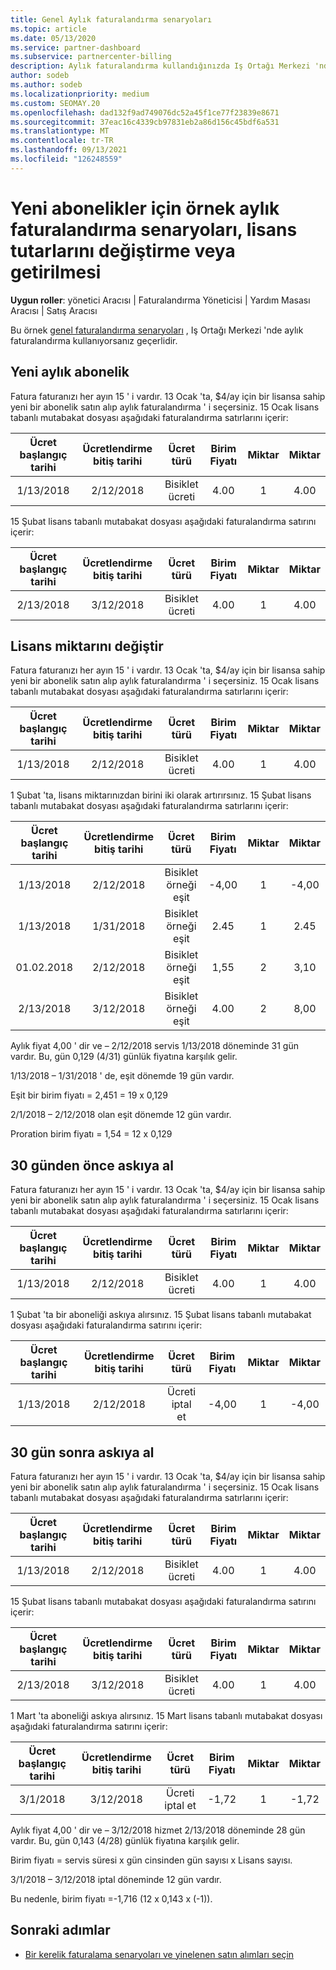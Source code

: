 ```yaml
---
title: Genel Aylık faturalandırma senaryoları
ms.topic: article
ms.date: 05/13/2020
ms.service: partner-dashboard
ms.subservice: partnercenter-billing
description: Aylık faturalandırma kullandığınızda Iş Ortağı Merkezi 'ndeki yaygın senaryolar-yeni abonelikler ekleme, lisans miktarını değiştirme ve abonelikleri askıya alma dahildir.
author: sodeb
ms.author: sodeb
ms.localizationpriority: medium
ms.custom: SEOMAY.20
ms.openlocfilehash: dad132f9ad749076dc52a45f1ce77f23839e8671
ms.sourcegitcommit: 37eac16c4339cb97831eb2a86d156c45bdf6a531
ms.translationtype: MT
ms.contentlocale: tr-TR
ms.lasthandoff: 09/13/2021
ms.locfileid: "126248559"
---
```

# <a name="sample-monthly-billing-scenarios-for-new-subscriptions-changing-license-amounts-or-suspensions"></a>Yeni abonelikler için örnek aylık faturalandırma senaryoları, lisans tutarlarını değiştirme veya getirilmesi

**Uygun roller**: yönetici Aracısı | Faturalandırma Yöneticisi | Yardım Masası Aracısı | Satış Aracısı

Bu örnek [genel faturalandırma senaryoları](common-billing-scenarios.md) , Iş Ortağı Merkezi 'nde aylık faturalandırma kullanıyorsanız geçerlidir.

## <a name="new-monthly-subscription"></a>Yeni aylık abonelik

Fatura faturanızı her ayın 15 ' i vardır. 13 Ocak 'ta, $4/ay için bir lisansa sahip yeni bir abonelik satın alıp aylık faturalandırma ' i seçersiniz. 15 Ocak lisans tabanlı mutabakat dosyası aşağıdaki faturalandırma satırlarını içerir:

|Ücret başlangıç tarihi |Ücretlendirme bitiş tarihi |Ücret türü |Birim Fiyatı |Miktar |Miktar |
|       :---:      |    :---:       | :---:      |:---:      |:---:    |:---:  |
|1/13/2018         |2/12/2018    |Bisiklet ücreti   |4.00       |1        |4.00 |

15 Şubat lisans tabanlı mutabakat dosyası aşağıdaki faturalandırma satırını içerir:

|Ücret başlangıç tarihi |Ücretlendirme bitiş tarihi |Ücret türü |Birim Fiyatı |Miktar |Miktar |
|       :---:      |    :---:       | :---:      |:---:      |:---:    |:---:  |
|2/13/2018         |3/12/2018    |Bisiklet ücreti   |4.00       |1        |4.00 |

## <a name="change-license-quantity"></a>Lisans miktarını değiştir

Fatura faturanızı her ayın 15 ' i vardır. 13 Ocak 'ta, $4/ay için bir lisansa sahip yeni bir abonelik satın alıp aylık faturalandırma ' i seçersiniz. 15 Ocak lisans tabanlı mutabakat dosyası aşağıdaki faturalandırma satırlarını içerir:

|Ücret başlangıç tarihi |Ücretlendirme bitiş tarihi |Ücret türü |Birim Fiyatı |Miktar |Miktar |
|       :---:      |    :---:       | :---:      |:---:      |:---:    |:---:  |
|1/13/2018         |2/12/2018    |Bisiklet ücreti   |4.00       |1        |4.00    |

1 Şubat 'ta, lisans miktarınızdan birini iki olarak artırırsınız. 15 Şubat lisans tabanlı mutabakat dosyası aşağıdaki faturalandırma satırlarını içerir:

|Ücret başlangıç tarihi |Ücretlendirme bitiş tarihi |Ücret türü |Birim Fiyatı |Miktar |Miktar |
|       :---:      |    :---:       | :---:      |:---:      |:---:    |:---:  |
| 1/13/2018        |2/12/2018    |Bisiklet örneği eşit   |-4,00       |1        |-4,00   |
|1/13/2018         |1/31/2018    | Bisiklet örneği eşit   |2.45       |1        |2.45    |
|01.02.2018         |2/12/2018    | Bisiklet örneği eşit   |1,55       |2        |3,10    |
|2/13/2018         |3/12/2018    | Bisiklet örneği eşit   |4.00       |2        |8,00    |

Aylık fiyat 4,00 ' dir ve – 2/12/2018 servis 1/13/2018 döneminde 31 gün vardır. Bu, gün 0,129 (4/31) günlük fiyatına karşılık gelir.

1/13/2018 – 1/31/2018 ' de, eşit dönemde 19 gün vardır.

Eşit bir birim fiyatı = 2,451 = 19 x 0,129

2/1/2018 – 2/12/2018 olan eşit dönemde 12 gün vardır.

Proration birim fiyatı = 1,54 = 12 x 0,129

## <a name="suspend-before-30-days"></a>30 günden önce askıya al

Fatura faturanızı her ayın 15 ' i vardır. 13 Ocak 'ta, $4/ay için bir lisansa sahip yeni bir abonelik satın alıp aylık faturalandırma ' i seçersiniz. 15 Ocak lisans tabanlı mutabakat dosyası aşağıdaki faturalandırma satırlarını içerir:

|Ücret başlangıç tarihi |Ücretlendirme bitiş tarihi |Ücret türü |Birim Fiyatı |Miktar |Miktar |
|       :---:      |    :---:       | :---:      |:---:      |:---:    |:---:  |
|1/13/2018         |2/12/2018    |Bisiklet ücreti   |4.00       |1        |4.00    |

1 Şubat 'ta bir aboneliği askıya alırsınız. 15 Şubat lisans tabanlı mutabakat dosyası aşağıdaki faturalandırma satırını içerir:

|Ücret başlangıç tarihi |Ücretlendirme bitiş tarihi |Ücret türü |Birim Fiyatı |Miktar |Miktar |
|       :---:      |    :---:       | :---:      |:---:      |:---:    |:---:  |
1/13/2018|2/12/2018|Ücreti iptal et|-4,00|1|-4,00

## <a name="suspend-after-30-days"></a>30 gün sonra askıya al

Fatura faturanızı her ayın 15 ' i vardır. 13 Ocak 'ta, $4/ay için bir lisansa sahip yeni bir abonelik satın alıp aylık faturalandırma ' i seçersiniz. 15 Ocak lisans tabanlı mutabakat dosyası aşağıdaki faturalandırma satırlarını içerir:

|Ücret başlangıç tarihi |Ücretlendirme bitiş tarihi |Ücret türü |Birim Fiyatı |Miktar |Miktar |
|       :---:      |    :---:       | :---:      |:---:      |:---:    |:---:  |
1/13/2018|2/12/2018|Bisiklet ücreti|4.00|1|4.00

15 Şubat lisans tabanlı mutabakat dosyası aşağıdaki faturalandırma satırını içerir:

|Ücret başlangıç tarihi |Ücretlendirme bitiş tarihi |Ücret türü |Birim Fiyatı |Miktar |Miktar |
|       :---:      |    :---:       | :---:      |:---:      |:---:    |:---:  |
2/13/2018|3/12/2018|Bisiklet ücreti|4.00|1|4.00

1 Mart 'ta aboneliği askıya alırsınız. 15 Mart lisans tabanlı mutabakat dosyası aşağıdaki faturalandırma satırını içerir:

|Ücret başlangıç tarihi |Ücretlendirme bitiş tarihi |Ücret türü |Birim Fiyatı |Miktar |Miktar |
|       :---:      |    :---:       | :---:      |:---:      |:---:    |:---:  |
3/1/2018|3/12/2018|Ücreti iptal et|-1,72|1|-1,72

Aylık fiyat 4,00 ' dir ve – 3/12/2018 hizmet 2/13/2018 döneminde 28 gün vardır. Bu, gün 0,143 (4/28) günlük fiyatına karşılık gelir.

Birim fiyatı = servis süresi x gün cinsinden gün sayısı x Lisans sayısı.

3/1/2018 – 3/12/2018 iptal döneminde 12 gün vardır.

Bu nedenle, birim fiyatı =-1,716 (12 x 0,143 x (-1)).

## <a name="next-steps"></a>Sonraki adımlar

- [Bir kerelik faturalama senaryoları ve yinelenen satın alımları seçin](common-billing-scenarios-onetime-recurring.md)